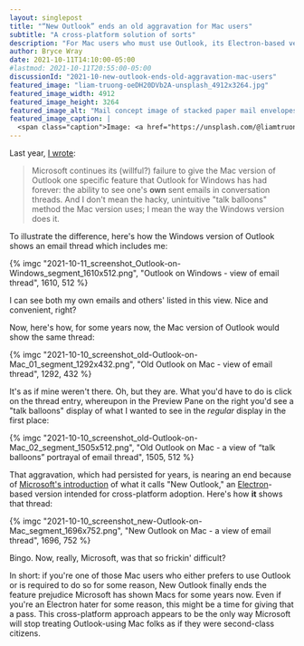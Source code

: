```yaml
---
layout: singlepost
title: "“New Outlook” ends an old aggravation for Mac users"
subtitle: "A cross-platform solution of sorts"
description: "For Mac users who must use Outlook, its Electron-based version brings some long-overdue feature parity."
author: Bryce Wray
date: 2021-10-11T14:10:00-05:00
#lastmod: 2021-10-11T20:55:00-05:00
discussionId: "2021-10-new-outlook-ends-old-aggravation-mac-users"
featured_image: "liam-truong-oeDH20DVb2A-unsplash_4912x3264.jpg"
featured_image_width: 4912
featured_image_height: 3264
featured_image_alt: "Mail concept image of stacked paper mail envelopes"
featured_image_caption: |
  <span class="caption">Image: <a href="https://unsplash.com/@liamtruong?utm_source=unsplash&utm_medium=referral&utm_content=creditCopyText">Liam Truong</a>; <a href="https://unsplash.com/s/photos/mail?utm_source=unsplash&utm_medium=referral&utm_content=creditCopyText">Unsplash</a></span>
---
```


Last year, [I wrote](/posts/2020/09/mixed-nuts-2020-09):

> Microsoft continues its (willful?) failure to give the Mac version of Outlook one specific feature that Outlook for Windows has had forever: the ability to see one's **own** sent emails in conversation threads. And I don't mean the hacky, unintuitive "talk balloons" method the Mac version uses; I mean the way the Windows version does it.

To illustrate the difference, here's how the Windows version of Outlook shows an email thread which includes me:

{% imgc "2021-10-11_screenshot_Outlook-on-Windows_segment_1610x512.png", "Outlook on Windows - view of email thread", 1610, 512 %}

I can see both my own emails and others' listed in this view. Nice and convenient, right?

Now, here's how, for some years now, the Mac version of Outlook would show the same thread:

{% imgc "2021-10-10_screenshot_old-Outlook-on-Mac_01_segment_1292x432.png", "Old Outlook on Mac - view of email thread", 1292, 432 %}

It's as if mine weren't there. Oh, but they are. What you'd have to do is click on the thread entry, whereupon in the Preview Pane on the right you'd see a "talk balloons" display of what I wanted to see in the *regular* display in the first place:

{% imgc "2021-10-10_screenshot_old-Outlook-on-Mac_02_segment_1505x512.png", "Old Outlook on Mac - a view of “talk balloons” portrayal of email thread", 1505, 512 %}

That aggravation, which had persisted for years, is nearing an end because of [Microsoft's introduction](https://www.windowscentral.com/project-monarch-outlook-web-universal-email-client-microsoft) of what it calls "New Outlook," an [Electron](https://www.electronjs.org/)-based version intended for cross-platform adoption. Here's how **it** shows that thread:

{% imgc "2021-10-10_screenshot_new-Outlook-on-Mac_segment_1696x752.png", "New Outlook on Mac - a view of email thread", 1696, 752 %}

Bingo. Now, really, Microsoft, was that so frickin' difficult?

In short: if you're one of those Mac users who either prefers to use Outlook or is required to do so for some reason, New Outlook finally ends the feature prejudice Microsoft has shown Macs for some years now. Even if you're an Electron hater for some reason, this might be a time for giving that a pass. This cross-platform approach appears to be the only way Microsoft will stop treating Outlook-using Mac folks as if they were second-class citizens.
